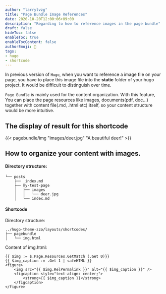 ```yaml
---
author: "larrylvzg"
title: "Page Bundle Image References"
date: 2020-10-20T12:00:06+09:00
description: "Regarding to how to reference images in the page bundle"
draft: false
hideToc: false
enableToc: true
enableTocContent: false
authorEmoji: 👻
tags: 
- hugo
- shortcode
---
```



In previous version of `Hugo`, when you want to reference a image file on your page, you have to place this image file into the **static** folder of your hugo project. It would be difficult to distinguish over time.

`Page Bundle` is mainly used for the content organization. With this feature, You can place the page resources like images, documents(pdf, doc...) together with content file(.md, .html etc) itself, so your content structure would be more intuitive.

## The display of result for this shortcode
{{< pagebundle/img "images/deer.jpg" "A beautiful deer!" >}}

## How to organize your content with images.
#### Directory structure:
```
└── posts
    ├── _index.md
    ├── my-test-page
    │   ├── images
    │   │   └── deer.jpg
    │   └── index.md
```
#### Shortcode
Directory structure:
```
../hugo-theme-zzo/layouts/shortcodes/
├── pagebundle
│   └── img.html
```

Content of img.html:
```
{{ $img := $.Page.Resources.GetMatch (.Get 0)}}
{{ $img_caption := .Get 1 | safeHTML }}
<figure>
	<img src="{{ $img.RelPermalink }}" alt="{{ $img_caption }}" />
	<figcaption style="text-align: center;">
		<strong>{{ $img_caption }}</strong>
	</figcaption>
</figure>
```

